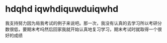 # hdqhd iqwhdiquwduiqwhd
我支持努力因为局我考试的例子来说吧。那一次，我没有认真的去学习所以考研分数很低，要期末考吗然后回家我就开始认真地复习学习，期末考试时就取得一个很好的成绩
